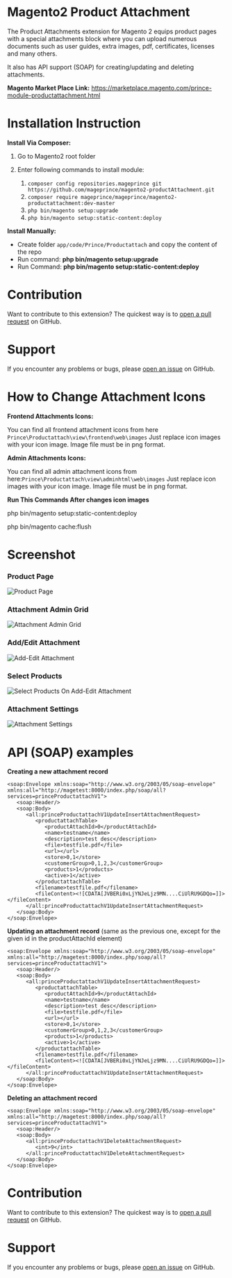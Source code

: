 # Magento2 Product Attachment

The Product Attachments extension for Magento 2 equips product pages with a special attachments block where you can upload numerous documents such as user guides, extra images, pdf, certificates, licenses and many others. 

It also has API support (SOAP) for creating/updating and deleting attachments.

<b>Magento Market Place Link:</b> https://marketplace.magento.com/prince-module-productattachment.html</b>

# Installation Instruction

<b>Install Via Composer:</b>

1. Go to Magento2 root folder

2. Enter following commands to install module:

    1. `composer config repositories.mageprince git https://github.com/mageprince/magento2-productAttachment.git`</br>
    2. `composer require mageprince/mageprince/magento2-productattachment:dev-master` </br>
    3. `php bin/magento setup:upgrade`
    4. `php bin/magento setup:static-content:deploy`
    

<b>Install Manually:</b>

* Create folder `app/code/Prince/Productattach` and copy the content of the repo 
* Run command:
<b>php bin/magento setup:upgrade</b>
* Run Command:
<b>php bin/magento setup:static-content:deploy</b>

# Contribution

Want to contribute to this extension? The quickest way is to <a href="https://help.github.com/articles/about-pull-requests/">open a pull request</a> on GitHub.

# Support

If you encounter any problems or bugs, please <a href="https://github.com/mageprince/magento2-productAttachment/issues">open an issue</a> on GitHub.

# How to Change Attachment Icons

<b>Frontend Attachments Icons:</b>

You can find all frontend attachment icons from here `Prince\Productattach\view\frontend\web\images`
Just replace icon images with your icon image. Image file must be in png format.

<b>Admin Attachments Icons:</b>

You can find all admin attachment icons from here:`Prince\Productattach\view\adminhtml\web\images`
Just replace icon images with your icon image. Image file must be in png format.

<b>Run This Commands After changes icon images</b>

php bin/magento setup:static-content:deploy

php bin/magento cache:flush

# Screenshot

<h3>Product Page</h3>
<img src="https://raw.githubusercontent.com/mageprince/all-module-screenshots/master/Product-Attahments/prduct-view-page.png" alt="Product Page">

<h3>Attachment Admin Grid</h3>
<img src="https://raw.githubusercontent.com/mageprince/all-module-screenshots/master/Product-Attahments/2-admin-grid.png" alt="Attachment Admin Grid" />

<h3>Add/Edit Attachment</h3>
<img src="https://raw.githubusercontent.com/mageprince/all-module-screenshots/master/Product-Attahments/1-add-edit-attachment.png" alt="Add-Edit Attachment" />

<h3>Select Products</h3>
<img src="https://raw.githubusercontent.com/mageprince/all-module-screenshots/master/Product-Attahments/3-select-products.png" alt="Select Products On Add-Edit Attachment" />

<h3>Attachment Settings</h3>
<img src="https://raw.githubusercontent.com/mageprince/all-module-screenshots/master/Product-Attahments/4-settings.png" alt="Attachment Settings" />

# API (SOAP) examples

**Creating a new attachment record**

    <soap:Envelope xmlns:soap="http://www.w3.org/2003/05/soap-envelope" xmlns:all="http://magetest:8000/index.php/soap/all?services=princeProductattachV1">
       <soap:Header/>
       <soap:Body>
          <all:princeProductattachV1UpdateInsertAttachmentRequest>
             <productattachTable>
                <productAttachId>0</productAttachId>
                <name>testname</name>
                <description>test desc</description>
                <file>testfile.pdf</file>
                <url></url>
                <store>0,1</store>
                <customerGroup>0,1,2,3</customerGroup>
                <products>1</products>
                <active>1</active>
             </productattachTable>
             <filename>testfile.pdf</filename>
             <fileContent><![CDATA[JVBERi0xLjYNJeLjz9MN....CiUlRU9GDQo=]]></fileContent>
          </all:princeProductattachV1UpdateInsertAttachmentRequest>
       </soap:Body>
    </soap:Envelope>

**Updating an attachment record** (same as the previous one, except for the given id in the productAttachId element)

    <soap:Envelope xmlns:soap="http://www.w3.org/2003/05/soap-envelope" xmlns:all="http://magetest:8000/index.php/soap/all?services=princeProductattachV1">
       <soap:Header/>
       <soap:Body>
          <all:princeProductattachV1UpdateInsertAttachmentRequest>
             <productattachTable>
                <productAttachId>9</productAttachId>
                <name>testname</name>
                <description>test desc</description>
                <file>testfile.pdf</file>
                <url></url>
                <store>0,1</store>
                <customerGroup>0,1,2,3</customerGroup>
                <products>1</products>
                <active>1</active>
             </productattachTable>
             <filename>testfile.pdf</filename>
             <fileContent><![CDATA[JVBERi0xLjYNJeLjz9MN....CiUlRU9GDQo=]]></fileContent>
          </all:princeProductattachV1UpdateInsertAttachmentRequest>
       </soap:Body>
    </soap:Envelope>

**Deleting an attachment record**

    <soap:Envelope xmlns:soap="http://www.w3.org/2003/05/soap-envelope" xmlns:all="http://magetest:8000/index.php/soap/all?services=princeProductattachV1">
       <soap:Header/>
       <soap:Body>
          <all:princeProductattachV1DeleteAttachmentRequest>
             <int>9</int>
          </all:princeProductattachV1DeleteAttachmentRequest>
       </soap:Body>
    </soap:Envelope>
    
# Contribution

Want to contribute to this extension? The quickest way is to <a href="https://help.github.com/articles/about-pull-requests/">open a pull request</a> on GitHub.

# Support

If you encounter any problems or bugs, please <a href="https://github.com/mageprince/magento2-productAttachment/issues">open an issue</a> on GitHub.
